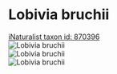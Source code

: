 
Lobivia bruchii
===============
  
[iNaturalist taxon id: 870396](https://www.inaturalist.org/taxa/870396)  
![Lobivia bruchii](https://inaturalist-open-data.s3.amazonaws.com/photos/104934322/medium.jpeg)  
![Lobivia bruchii](https://inaturalist-open-data.s3.amazonaws.com/photos/104934326/medium.jpeg)  
![Lobivia bruchii](https://inaturalist-open-data.s3.amazonaws.com/photos/104934336/medium.jpeg)